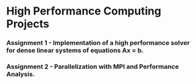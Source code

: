 # High Performance Computing Projects

### Assignment 1 - Implementation of a high performance solver for dense linear systems of equations Ax = b. 

### Assignment 2 - Parallelization with MPI and Performance Analysis.
 

